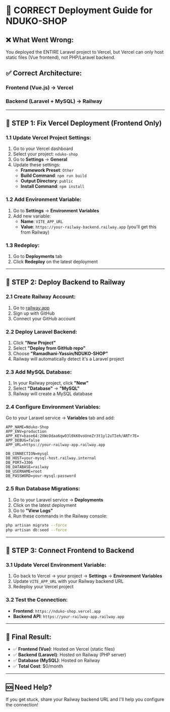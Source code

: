# 🚀 CORRECT Deployment Guide for NDUKO-SHOP

## ❌ What Went Wrong:
You deployed the ENTIRE Laravel project to Vercel, but Vercel can only host static files (Vue frontend), not PHP/Laravel backend.

## ✅ Correct Architecture:

### Frontend (Vue.js) → Vercel
### Backend (Laravel + MySQL) → Railway

---

## 🔧 STEP 1: Fix Vercel Deployment (Frontend Only)

### 1.1 Update Vercel Project Settings:
1. Go to your Vercel dashboard
2. Select your project: `nduko-shop`
3. Go to **Settings** → **General**
4. Update these settings:
   - **Framework Preset**: `Other`
   - **Build Command**: `npm run build`
   - **Output Directory**: `public`
   - **Install Command**: `npm install`

### 1.2 Add Environment Variable:
1. Go to **Settings** → **Environment Variables**
2. Add new variable:
   - **Name**: `VITE_APP_URL`
   - **Value**: `https://your-railway-backend.railway.app` (you'll get this from Railway)

### 1.3 Redeploy:
1. Go to **Deployments** tab
2. Click **Redeploy** on the latest deployment

---

## 🚂 STEP 2: Deploy Backend to Railway

### 2.1 Create Railway Account:
1. Go to [railway.app](https://railway.app)
2. Sign up with GitHub
3. Connect your GitHub account

### 2.2 Deploy Laravel Backend:
1. Click **"New Project"**
2. Select **"Deploy from GitHub repo"**
3. Choose **"Ramadhani-Yassin/NDUKO-SHOP"**
4. Railway will automatically detect it's a Laravel project

### 2.3 Add MySQL Database:
1. In your Railway project, click **"New"**
2. Select **"Database"** → **"MySQL"**
3. Railway will create a MySQL database

### 2.4 Configure Environment Variables:
Go to your Laravel service → **Variables** tab and add:

```
APP_NAME=Nduko-Shop
APP_ENV=production
APP_KEY=base64:2XWcOdaa6qw03l0kK0voUneZr3t1yl2uTIeh/ARTr7E=
APP_DEBUG=false
APP_URL=https://your-railway-app.railway.app

DB_CONNECTION=mysql
DB_HOST=your-mysql-host.railway.internal
DB_PORT=3306
DB_DATABASE=railway
DB_USERNAME=root
DB_PASSWORD=your-mysql-password
```

### 2.5 Run Database Migrations:
1. Go to your Laravel service → **Deployments**
2. Click on the latest deployment
3. Go to **"View Logs"**
4. Run these commands in the Railway console:
```bash
php artisan migrate --force
php artisan db:seed --force
```

---

## 🔗 STEP 3: Connect Frontend to Backend

### 3.1 Update Vercel Environment Variable:
1. Go back to Vercel → your project → **Settings** → **Environment Variables**
2. Update `VITE_APP_URL` with your Railway backend URL
3. Redeploy your Vercel project

### 3.2 Test the Connection:
- **Frontend**: `https://nduko-shop.vercel.app`
- **Backend API**: `https://your-railway-app.railway.app`

---

## 🎯 Final Result:
- ✅ **Frontend (Vue)**: Hosted on Vercel (static files)
- ✅ **Backend (Laravel)**: Hosted on Railway (PHP server)
- ✅ **Database (MySQL)**: Hosted on Railway
- ✅ **Total Cost**: $0/month

---

## 🆘 Need Help?
If you get stuck, share your Railway backend URL and I'll help you configure the connection!
